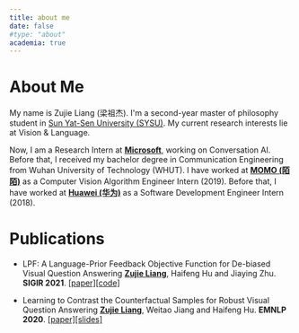 ```yaml
---
title: about me
date: false
#type: "about"
academia: true
---
```




# About Me #

My name is Zujie Liang (梁祖杰). I'm a second-year master of philosophy student in [Sun Yat-Sen University (SYSU)](https://www.sysu.edu.cn). My current research interests lie at Vision & Language.

Now, I am a Research Intern at **<u>Microsoft</u>**, working on Conversation AI. Before that, I received my bachelor degree in Communication Engineering from Wuhan University of Technology (WHUT). I have worked at **<u>MOMO (陌陌)</u>** as a Computer Vision Algorithm Engineer Intern (2019). Before that, I have worked at <u>**Huawei (华为)**</u> as a Software Development Engineer Intern (2018). 

# Publications #

- LPF: A Language-Prior Feedback Objective Function for De-biased Visual Question Answering
<u>**Zujie Liang**</u>, Haifeng Hu and Jiaying Zhu.
    **SIGIR 2021**. [[paper]](attaches/LPF_SIGIR_2021_camera_ready_version.pdf)[[code]](https://github.com/jokieleung/LPF-VQA)

- Learning to Contrast the Counterfactual Samples for Robust Visual Question Answering
<u>**Zujie Liang**</u>, Weitao Jiang and Haifeng Hu.
    **EMNLP 2020**. [[paper]](https://www.aclweb.org/anthology/2020.emnlp-main.265.pdf)[[slides]](attaches/Learning_to_Contrast_EMNLP_2020_slides.pdf)


